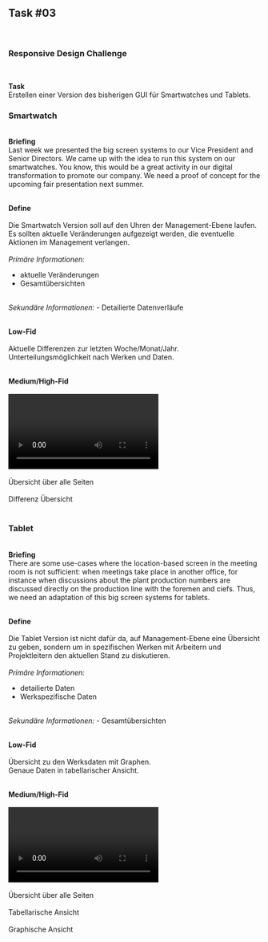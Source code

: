 ## Task #03
<br>
  <h3>Responsive Design Challenge</h3>
  <br>
  
  <b>Task</b>
  <br>
  Erstellen einer Version des bisherigen GUI für Smartwatches und Tablets.<br>
  
  <h3>Smartwatch</h3>
  <br>
  <b>Briefing</b>
  <br>
  Last week we presented the big screen systems to our Vice President and Senior Directors. 
  We came up with the idea to run this system on our smartwatches. 
  You know, this would be a great activity in our digital transformation to promote our company. 
  We need a proof of concept for the upcoming fair presentation next summer.
  <br>
  <br>
  
  <b>Define</b>
  <br>
  <br>
  Die Smartwatch Version soll auf den Uhren der Management-Ebene laufen.
  Es sollten aktuelle Veränderungen aufgezeigt werden, die eventuelle Aktionen im Management verlangen.<br>
  <br>
  <i>Primäre Informationen:</i>
  - aktuelle Veränderungen
  - Gesamtübersichten
  <br>
  <i>Sekundäre Informationen:</i>
  - Detailierte Datenverläufe
  <br>
  <br>
  
  <b>Low-Fid</b>
  <br>
  <br>
  <img src="Smartwatch.png" class="img-responsive" alt="">
  <br>
  Aktuelle Differenzen zur letzten Woche/Monat/Jahr.<br>
  Unterteilungsmöglichkeit nach Werken und Daten.<br>
  <br>
  
  <b>Medium/High-Fid</b>
  <br>
  <br>
  <video controls loop>
      <source src="SmartwatchProto.mp4" type="video/mp4">
  Ihr Browser kann dieses Video nicht wiedergeben.<br/>
  Sie können es <a href="SmartwatchProto.mp4">hier</a> abrufen.
  </video>
  <br>
  <br>
  Übersicht über alle Seiten<br>
  <img src="SmartwatchScreens.PNG" class="img-responsive" alt="">
  <br>
  <br>
  Differenz Übersicht<br>
  <img src="Tables Plant A.png" class="img-responsive" alt="">
  <br>
  <br>
  <h3>Tablet</h3>
  <br>
  <b>Briefing</b>
  <br>
  There are some use-cases where the location-based screen in the meeting room is not sufficient: 
  when meetings take place in another office, 
  for instance when discussions about the plant production numbers are discussed directly on the production line with the foremen and ciefs. 
  Thus, we need an adaptation of this big screen systems for tablets.
  <br>
  <br>
  
  <b>Define</b>
  <br>
  <br>
  Die Tablet Version ist nicht dafür da, auf Management-Ebene eine Übersicht zu geben, 
  sondern um in spezifischen Werken mit Arbeitern und Projektleitern den aktuellen Stand zu diskutieren.<br>
  <br>
  <i>Primäre Informationen:</i>
  - detailierte Daten
  - Werkspezifische Daten
  <br>
  <i>Sekundäre Informationen:</i>
  - Gesamtübersichten
  <br>
  <br>
  
  <b>Low-Fid</b>
  <br>
  <br>
  <img src="Tablet.png" class="img-responsive" alt="">
  <br>
  Übersicht zu den Werksdaten mit Graphen.<br>
  Genaue Daten in tabellarischer Ansicht.<br>
  <br>
  
  <b>Medium/High-Fid</b>
  <br>
  <br>
  <video controls loop>
      <source src="TabletProto.mp4" type="video/mp4">
  Ihr Browser kann dieses Video nicht wiedergeben.<br/>
  Sie können es <a href="TabletProto.mp4">hier</a> abrufen.
  </video>
  <br>
  <br>
  Übersicht über alle Seiten<br>
  <img src="TabletScreens.PNG" class="img-responsive" alt="">
  <br>
  <br>
  Tabellarische Ansicht<br>
  <img src="Tables Plant A.png" class="img-responsive" alt="">
  <br>
  <br>
  Graphische Ansicht<br>
  <img src="RR Plant A.png" class="img-responsive" alt="">
